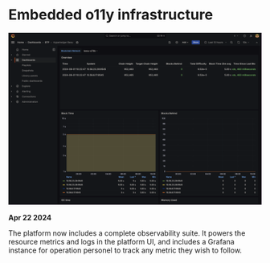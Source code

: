 # Embedded o11y infrastructure

![Changelog Image](../../static/img/releases/embedded-o11y-infrastructure.png)

**Apr 22 2024**

The platform now includes a complete observability suite. It powers the resource metrics and logs in the platform UI, and includes a Grafana instance for operation personel to track any metric they wish to follow.
